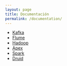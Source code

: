 ```yaml
---
layout: page
title: Documentación
permalink: /documentation/
---
```


* <a href="{{site.baseurl}}/kafka/" class="nav-link">Kafka</a>
* <a href="{{site.baseurl}}/flume/" class="nav-link">Flume</a>
* <a href="{{site.baseurl}}/hadoop/" class="nav-link">Hadoop</a>
* <a href="{{site.baseurl}}/apex/" class="nav-link">Apex</a>
* <a href="{{site.baseurl}}/Spark/" class="nav-link">Spark</a>
* <a href="{{site.baseurl}}/druid/" class="nav-link">Druid</a>
